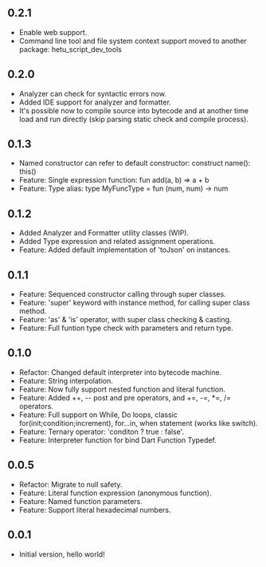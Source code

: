 ## 0.2.1

- Enable web support.
- Command line tool and file system context support moved
  to another package: hetu_script_dev_tools

## 0.2.0

- Analyzer can check for syntactic errors now.
- Added IDE support for analyzer and formatter.
- It's possible now to compile source into bytecode and at another time
  load and run directly (skip parsing static check and compile process).

## 0.1.3

- Named constructor can refer to default constructor: construct name(): this()
- Feature: Single expression function: fun add(a, b) => a + b
- Feature: Type alias: type MyFuncType = fun (num, num) -> num

## 0.1.2

- Added Analyzer and Formatter utility classes (WIP).
- Added Type expression and related assignment operations.
- Feature: Added default implementation of 'toJson' on instances.

## 0.1.1

- Feature: Sequenced constructor calling through super classes.
- Feature: 'super' keyword with instance method, for calling super class method.
- Feature: 'as' & 'is' operator, with super class checking & casting.
- Feature: Full funtion type check with parameters and return type.

## 0.1.0

- Refactor: Changed default interpreter into bytecode machine.
- Feature: String interpolation.
- Feature: Now fully support nested function and literal function.
- Feature: Added ++, -- post and pre operators, and +=, -=, \*=, /= operators.
- Feature: Full support on While, Do loops, classic for(init;condition;increment),
  for...in, when statement (works like switch).
- Feature: Ternary operator: 'conditon ? true : false'.
- Feature: Interpreter function for bind Dart Function Typedef.

## 0.0.5

- Refactor: Migrate to null safety.
- Feature: Literal function expression (anonymous function).
- Feature: Named function parameters.
- Feature: Support literal hexadecimal numbers.

## 0.0.1

- Initial version, hello world!
